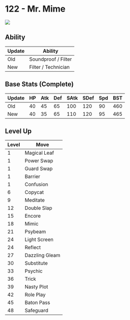 # 122 - Mr. Mime
![][122]

## Ability

Update | Ability
---    | ---
Old    | Soundproof / Filter
New    | Filter / Technician

## Base Stats (Complete)

Update | HP | Atk | Def | SAtk | SDef | Spd | BST
---    | ---| --- | --- | ---  | ---  | --- | ---
Old    | 40 |  45 |  65 |  100  |  120  |  90  |  460
New    | 40 |  35 |  65 |  110  |  120  |  95  |  465

## Level Up

Level | Move
---   | ---
  1   | Magical Leaf
  1   | Power Swap
  1   | Guard Swap
  1   | Barrier
  1   | Confusion
  6   | Copycat
  9   | Meditate
 12   | Double Slap
 15   | Encore
 18   | Mimic
 21   | Psybeam
 24   | Light Screen
 24   | Reflect
 27   | Dazzling Gleam
 30   | Substitute
 33   | Psychic
 36   | Trick
 39   | Nasty Plot
 42   | Role Play
 45   | Baton Pass
 48   | Safeguard

[122]: ../img/pokemon/122.png
